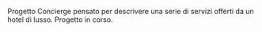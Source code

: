 Progetto Concierge pensato per descrivere una serie di servizi offerti da un hotel di lusso. 
Progetto in corso.
